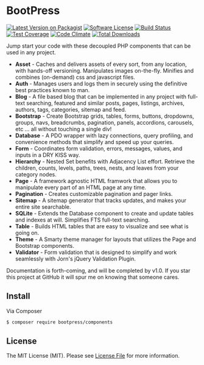 # BootPress

[![Latest Version on Packagist](https://img.shields.io/packagist/v/bootpress/components.svg?style=flat-square)](https://packagist.org/packages/bootpress/components)
[![Software License](https://img.shields.io/badge/license-MIT-brightgreen.svg?style=flat-square)](LICENSE.md)
[![Build Status](https://img.shields.io/travis/Kylob/BootPress/master.svg?style=flat-square)](https://travis-ci.org/Kylob/BootPress)
[![Test Coverage](https://img.shields.io/codeclimate/coverage/github/Kylob/BootPress.svg?style=flat-square)](https://codeclimate.com/github/Kylob/BootPress/coverage)
[![Code Climate](https://img.shields.io/codeclimate/github/Kylob/BootPress.svg?style=flat-square)](https://codeclimate.com/github/Kylob/BootPress)
[![Total Downloads](https://img.shields.io/packagist/dt/bootpress/components.svg?style=flat-square)](https://packagist.org/packages/bootpress/components)

Jump start your code with these decoupled PHP components that can be used in any project.

- **Asset** - Caches and delivers assets of every sort, from any location, with hands-off versioning.  Manipulates images on-the-fly.  Minifies and combines (on-demand) css and javascript files.
- **Auth** - Manages users and logs them in securely using the definitive best practices known to man.
- **Blog** - A file based blog that can be implemented in any project with full-text searching, featured and similar posts, pages, listings, archives, authors, tags, categories, sitemap and feed.
- **Bootstrap** - Create Bootstrap grids, tables, forms, buttons, dropdowns, groups, navs, breadcrumbs, pagination, panels, accordions, carousels, etc ... all without touching a single div!
- **Database** - A PDO wrapper with lazy connections, query profiling, and convenience methods that simplify and speed up your queries.
- **Form** - Coordinates form validation, errors, messages, values, and inputs in a DRY KISS way.
- **Hierarchy** - Nested Set benefits with Adjacency List effort.  Retrieve the children, counts, levels, paths, trees, nests, and leaves from your category nodes.
- **Page** - A framework agnostic HTML framwork that allows you to manipulate every part of an HTML page at any time.
- **Pagination** - Creates customizable pagination and pager links.
- **Sitemap** - A sitemap generator that tracks updates, and makes your entire site searchable.
- **SQLite** - Extends the Database component to create and update tables and indexes at will.  Simplifies FTS full-text searching.
- **Table** - Builds HTML tables that are easy to visualize and see what is going on.
- **Theme** - A Smarty theme manager for layouts that utilizes the Page and Bootstrap components.
- **Validator** - Form validation that is designed to simplify and work seamlessly with Jorn's jQuery Validation Plugin.

Documentation is forth-coming, and will be completed by v1.0.  If you star this project at GitHub it will spur me on knowing that someone cares.


## Install

Via Composer

``` bash
$ composer require bootpress/components
```

## License

The MIT License (MIT). Please see [License File](LICENSE.md) for more information.
